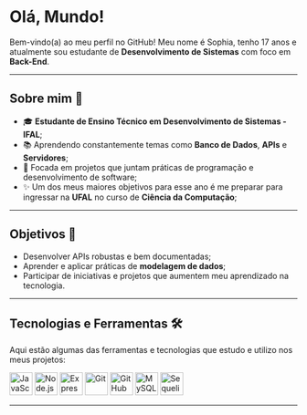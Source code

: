 # Olá, Mundo!

Bem-vindo(a) ao meu perfil no GitHub! Meu nome é Sophia, tenho 17 anos e atualmente sou estudante de **Desenvolvimento de Sistemas** com foco em **Back-End**. 

---

## Sobre mim 🌟
- 🎓 **Estudante de Ensino Técnico em Desenvolvimento de Sistemas - IFAL**;
- 📚 Aprendendo constantemente temas como **Banco de Dados**, **APIs** e **Servidores**;
- 🌟 Focada em projetos que juntam práticas de programação e desenvolvimento de software;
- ✨ Um dos meus maiores objetivos para esse ano é me preparar para ingressar na **UFAL** no curso de **Ciência da Computação**;

---

## Objetivos 🚀
- Desenvolver APIs robustas e bem documentadas;
- Aprender e aplicar práticas de **modelagem de dados**;
- Participar de iniciativas e projetos que aumentem meu aprendizado na tecnologia.

---

## Tecnologias e Ferramentas 🛠️
Aqui estão algumas das ferramentas e tecnologias que estudo e utilizo nos meus projetos:

<p align="left">
  <img src="https://cdn.jsdelivr.net/gh/devicons/devicon/icons/javascript/javascript-original.svg" alt="JavaScript" width="40" height="40"/>
  <img
src="https://cdn.jsdelivr.net/gh/devicons/devicon/icons/nodejs/nodejs-original.svg" alt="Node.js" width="40" height="40"/>
  <img src="https://cdn.jsdelivr.net/gh/devicons/devicon/icons/express/express-original.svg" alt="Express" width="40" height="40"/>
  <img src="https://cdn.jsdelivr.net/gh/devicons/devicon/icons/git/git-original.svg" alt="Git" width="40" height="40"/>
  <img src="https://cdn.jsdelivr.net/gh/devicons/devicon/icons/github/github-original.svg" alt="GitHub" width="40" height="40"/>
  <img src="https://cdn.jsdelivr.net/gh/devicons/devicon/icons/mysql/mysql-original-wordmark.svg" alt="MySQL" width="40" height="40"/>
  <img src="https://cdn.jsdelivr.net/gh/devicons/devicon/icons/sequelize/sequelize-original.svg" alt="Sequelize" width="40" height="40"/>
</p>

---
